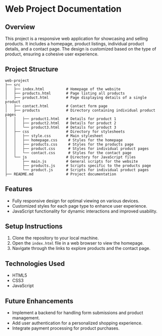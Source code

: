 # Web Project Documentation

## Overview
This project is a responsive web application for showcasing and selling products. It includes a homepage, product listings, individual product details, and a contact page. The design is customized based on the type of product, ensuring a cohesive user experience.

## Project Structure
```
web-project
├── src
│   ├── index.html          # Homepage of the website
│   ├── products.html       # Page listing all products
│   ├── product.html        # Page displaying details of a single product
│   ├── contact.html        # Contact form page
│   ├── products            # Directory containing individual product pages
│   │   ├── product1.html   # Details for product 1
│   │   ├── product2.html   # Details for product 2
│   │   └── product3.html   # Details for product 3
│   ├── css                 # Directory for stylesheets
│   │   ├── style.css       # Main stylesheet
│   │   ├── homepage.css     # Styles for the homepage
│   │   ├── products.css     # Styles for the products page
│   │   ├── product.css      # Styles for individual product pages
│   │   └── contact.css      # Styles for the contact page
│   └── js                  # Directory for JavaScript files
│       ├── main.js         # General scripts for the website
│       ├── products.js     # Scripts specific to the products page
│       └── product.js      # Scripts for individual product pages
├── README.md               # Project documentation
```

## Features
- Fully responsive design for optimal viewing on various devices.
- Customized styles for each page type to enhance user experience.
- JavaScript functionality for dynamic interactions and improved usability.

## Setup Instructions
1. Clone the repository to your local machine.
2. Open the `index.html` file in a web browser to view the homepage.
3. Navigate through the links to explore products and the contact page.

## Technologies Used
- HTML5
- CSS3
- JavaScript

## Future Enhancements
- Implement a backend for handling form submissions and product management.
- Add user authentication for a personalized shopping experience.
- Integrate payment processing for product purchases.